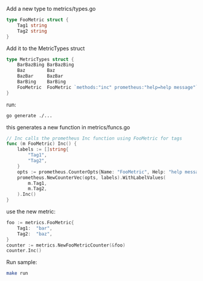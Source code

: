 Add a new type to metrics/types.go
```go
type FooMetric struct {
	Tag1 string
	Tag2 string
}
```

Add it to the MetricTypes struct
```go
type MetricTypes struct {
	BarBazBing BarBazBing
	Baz        Baz
	BazBar     BazBar
	BarBing    BarBing
	FooMetric  FooMetric `methods:"inc" prometheus:"help=help message"`
}
```

run:
```bash
go generate ./...
```

this generates a new function in metrics/funcs.go
```go
// Inc calls the prometheus Inc function using FooMetric for tags
func (m FooMetric) Inc() {
	labels := []string{
		"Tag1",
		"Tag2",
	}
	opts := prometheus.CounterOpts{Name: "FooMetric", Help: "help message"}
	prometheus.NewCounterVec(opts, labels).WithLabelValues(
		m.Tag1,
		m.Tag2,
	).Inc()
}
```

use the new metric:
```go
foo := metrics.FooMetric{
    Tag1:  "bar",
    Tag2:  "baz",
}
counter := metrics.NewFooMetricCounter(&foo)
counter.Inc()
```

Run sample:
```bash
make run
```
